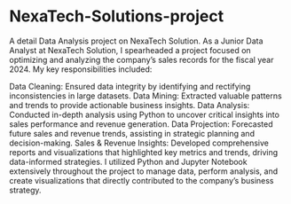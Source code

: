 # NexaTech-Solutions-project
A detail Data Analysis project on NexaTech Solution. 
As a Junior Data Analyst at NexaTech Solution, I spearheaded a project focused on optimizing and analyzing the company’s sales records for the fiscal year 2024. My key responsibilities included:

Data Cleaning: Ensured data integrity by identifying and rectifying inconsistencies in large datasets.
Data Mining: Extracted valuable patterns and trends to provide actionable business insights.
Data Analysis: Conducted in-depth analysis using Python to uncover critical insights into sales performance and revenue generation.
Data Projection: Forecasted future sales and revenue trends, assisting in strategic planning and decision-making.
Sales & Revenue Insights: Developed comprehensive reports and visualizations that highlighted key metrics and trends, driving data-informed strategies.
I utilized Python and Jupyter Notebook extensively throughout the project to manage data, perform analysis, and create visualizations that directly contributed to the company’s business strategy.


